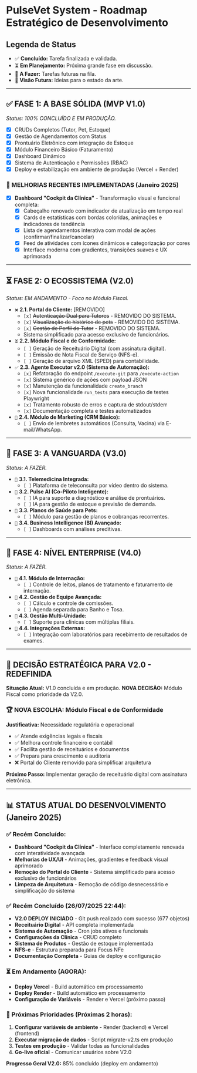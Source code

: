 # PulseVet System - Roadmap Estratégico de Desenvolvimento

## Legenda de Status
- ✅ **Concluído:** Tarefa finalizada e validada.
- ⏳ **Em Planejamento:** Próxima grande fase em discussão.
- 🔲 **A Fazer:** Tarefas futuras na fila.
- 🚀 **Visão Futura:** Ideias para o estado da arte.

---

## ✅ FASE 1: A BASE SÓLIDA (MVP V1.0)
*Status: 100% CONCLUÍDO E EM PRODUÇÃO.*
- [x] CRUDs Completos (Tutor, Pet, Estoque)
- [x] Gestão de Agendamentos com Status
- [x] Prontuário Eletrônico com integração de Estoque
- [x] Módulo Financeiro Básico (Faturamento)
- [x] Dashboard Dinâmico
- [x] Sistema de Autenticação e Permissões (RBAC)
- [x] Deploy e estabilização em ambiente de produção (Vercel + Render)

### 🎨 MELHORIAS RECENTES IMPLEMENTADAS (Janeiro 2025)
- [x] **Dashboard "Cockpit da Clínica"** - Transformação visual e funcional completa:
  - [x] Cabeçalho renovado com indicador de atualização em tempo real
  - [x] Cards de estatísticas com bordas coloridas, animações e indicadores de tendência
  - [x] Lista de agendamentos interativa com modal de ações (confirmar/finalizar/cancelar)
  - [x] Feed de atividades com ícones dinâmicos e categorização por cores
  - [x] Interface moderna com gradientes, transições suaves e UX aprimorada

---

## ⏳ FASE 2: O ECOSSISTEMA (V2.0)
*Status: EM ANDAMENTO - Foco no Módulo Fiscal.*

- `❌` **2.1. Portal do Cliente:** [REMOVIDO]
  - `[x]` ~~Autenticação Dual para Tutores~~ - REMOVIDO DO SISTEMA.
  - `[x]` ~~Visualização de histórico de pets~~ - REMOVIDO DO SISTEMA.
  - `[x]` ~~Gestão de Perfil do Tutor~~ - REMOVIDO DO SISTEMA.
  - Sistema simplificado para acesso exclusivo de funcionários.
- `⏳` **2.2. Módulo Fiscal e de Conformidade:**
  - `[ ]` Geração de Receituário Digital (com assinatura digital).
  - `[ ]` Emissão de Nota Fiscal de Serviço (NFS-e).
  - `[ ]` Geração de arquivo XML (SPED) para contabilidade.
- `✅` **2.3. Agente Executor v2.0 (Sistema de Automação):**
  - `[x]` Refatoração do endpoint `/execute-git` para `/execute-action`
  - `[x]` Sistema genérico de ações com payload JSON
  - `[x]` Manutenção da funcionalidade `create_branch`
  - `[x]` Nova funcionalidade `run_tests` para execução de testes Playwright
  - `[x]` Tratamento robusto de erros e captura de stdout/stderr
  - `[x]` Documentação completa e testes automatizados
- `🔲` **2.4. Módulo de Marketing (CRM Básico):**
  - `[ ]` Envio de lembretes automáticos (Consulta, Vacina) via E-mail/WhatsApp.

---

## 🔲 FASE 3: A VANGUARDA (V3.0)
*Status: A FAZER.*
- `🔲` **3.1. Telemedicina Integrada:**
  - `[ ]` Plataforma de teleconsulta por vídeo dentro do sistema.
- `🚀` **3.2. Pulse AI (Co-Piloto Inteligente):**
  - `[ ]` IA para suporte a diagnóstico e análise de prontuários.
  - `[ ]` IA para gestão de estoque e previsão de demanda.
- `🔲` **3.3. Planos de Saúde para Pets:**
  - `[ ]` Módulo para gestão de planos e cobranças recorrentes.
- `🔲` **3.4. Business Intelligence (BI) Avançado:**
  - `[ ]` Dashboards com análises preditivas.

---

## 🔲 FASE 4: NÍVEL ENTERPRISE (V4.0)
*Status: A FAZER.*
- `🔲` **4.1. Módulo de Internação:**
  - `[ ]` Controle de leitos, planos de tratamento e faturamento de internação.
- `🔲` **4.2. Gestão de Equipe Avançada:**
  - `[ ]` Cálculo e controle de comissões.
  - `[ ]` Agenda separada para Banho e Tosa.
- `🔲` **4.3. Gestão Multi-Unidade:**
  - `[ ]` Suporte para clínicas com múltiplas filiais.
- `🔲` **4.4. Integrações Externas:**
  - `[ ]` Integração com laboratórios para recebimento de resultados de exames.

---

## 🎯 DECISÃO ESTRATÉGICA PARA V2.0 - REDEFINIDA

**Situação Atual:** V1.0 concluída e em produção. **NOVA DECISÃO:** Módulo Fiscal como prioridade da V2.0.

### 🏆 NOVA ESCOLHA: Módulo Fiscal e de Conformidade
**Justificativa:** Necessidade regulatória e operacional
- ✅ Atende exigências legais e fiscais
- ✅ Melhora controle financeiro e contábil
- ✅ Facilita gestão de receituários e documentos
- ✅ Prepara para crescimento e auditoria
- ❌ Portal do Cliente removido para simplificar arquitetura

**Próximo Passo:** Implementar geração de receituário digital com assinatura eletrônica.

---

## 📊 STATUS ATUAL DO DESENVOLVIMENTO (Janeiro 2025)

### ✅ Recém Concluído:
- **Dashboard "Cockpit da Clínica"** - Interface completamente renovada com interatividade avançada
- **Melhorias de UX/UI** - Animações, gradientes e feedback visual aprimorado
- **Remoção do Portal do Cliente** - Sistema simplificado para acesso exclusivo de funcionários
- **Limpeza de Arquitetura** - Remoção de código desnecessário e simplificação do sistema

### ✅ Recém Concluído (26/07/2025 22:44):
- **V2.0 DEPLOY INICIADO** - Git push realizado com sucesso (677 objetos)
- **Receituário Digital** - API completa implementada
- **Sistema de Automação** - Cron jobs ativos e funcionais
- **Configurações da Clínica** - CRUD completo
- **Sistema de Produtos** - Gestão de estoque implementada
- **NFS-e** - Estrutura preparada para Focus NFe
- **Documentação Completa** - Guias de deploy e configuração

### ⏳ Em Andamento (AGORA):
- **Deploy Vercel** - Build automático em processamento
- **Deploy Render** - Build automático em processamento
- **Configuração de Variáveis** - Render e Vercel (próximo passo)

### 🎯 Próximas Prioridades (Próximas 2 horas):
1. **Configurar variáveis de ambiente** - Render (backend) e Vercel (frontend)
2. **Executar migração de dados** - Script migrate-v2.ts em produção
3. **Testes em produção** - Validar todas as funcionalidades
4. **Go-live oficial** - Comunicar usuários sobre V2.0

**Progresso Geral V2.0:** 85% concluído (deploy em andamento)